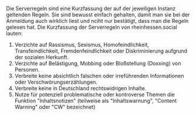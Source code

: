 Die Serverregeln sind eine Kurzfassung der auf der jeweiligen Instanz geltenden Regeln. Sie sind bewusst einfach gehalten, damit man sie bei der Anmeldung auch wirklich liest und nciht nur bestätigt, dass man die Regeln gelesen hat.
Die Kurzfassung der Serverregeln von rheinhessen.social lauten:

1. Verzichte auf Rassismus, Sexismus, Homofeindlichkeit, Transfeindlichkeit, Fremdenfeindlichkeit oder Diskriminierung aufgrund der sozialen Herkunft.
2. Verzichte auf Belästigung, Mobbing oder Bloßstellung (Doxxing) von Personen.
3. Verbreite keine absichtlich falschen oder irreführenden Informationen oder Verschwörungserzählungen.
4. Verbreite keine in Deutschland rechtswidrigen Inhalte.
5. Nutze für potenziell problematische oder kontroverse Themen die Funktion "Inhaltsnotizen" (teilweise als "Inhaltswarnung", "Content Warning" oder "CW" bezeichnet)
